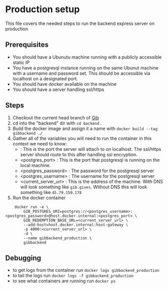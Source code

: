 # Production setup

This file covers the needed steps to run the backend express server on production

## Prerequisites

- You should have a Ubunutu machine running with a publicly accessible static IP
- You have a postgresql instance running on the same Ubunut machine with a username and password
  set. This should be accessible via localhost on a designated port.
- You should have docker available on the machine
- You should have a server handling ssl/https

## Steps

1. Checkout the current head branch of [Gib](https://github.com/aStarDigital/Gib)
2. cd into the "backend" dir with ```cd backend``` . 
3. Build the docker image and assign it a name with ```docker build --tag gibbackend ./```
4. Gather all of the variables you will need to run the container
    in this context we need to know:
    - <local port> : This is the port the server will attach to on localhost. The ssl/https server
        should route to this <local port> after handling ssl encryption.
    - <postgres_port> : This is the port that postgresql is running on the local machine.
    - <postgres_password> : The password for the postgresql server
    - <postgres_username> : The username for the postgresql server
    - <current_server_url> : This is the address of the machine. With DNS will look something like 
      ```gib.gives```. Without DNS this will look something like ```45.79.159.178```
5. Run the docker container
```
    docker run -e \
        GIB_POSTGRES_URI=postgres://<postgres_username>:<postgres_password>@host.docker.internal:<postgres_port> \
        GIB_REDEMPTION_BASE_URL=<current_server_url> \
        --add-host=host.docker.internal:host-gateway \
        -p 4000:<current_server_url> \
        -d \
        --name gibbackend_production \
        gibbackend
```

## Debugging
- to get logs from the container run ```docker logs gibbackend_production```
- to tail the logs run ```docker logs -f gibbackend_production ```
- to see what containers are running run ```docker ps```


